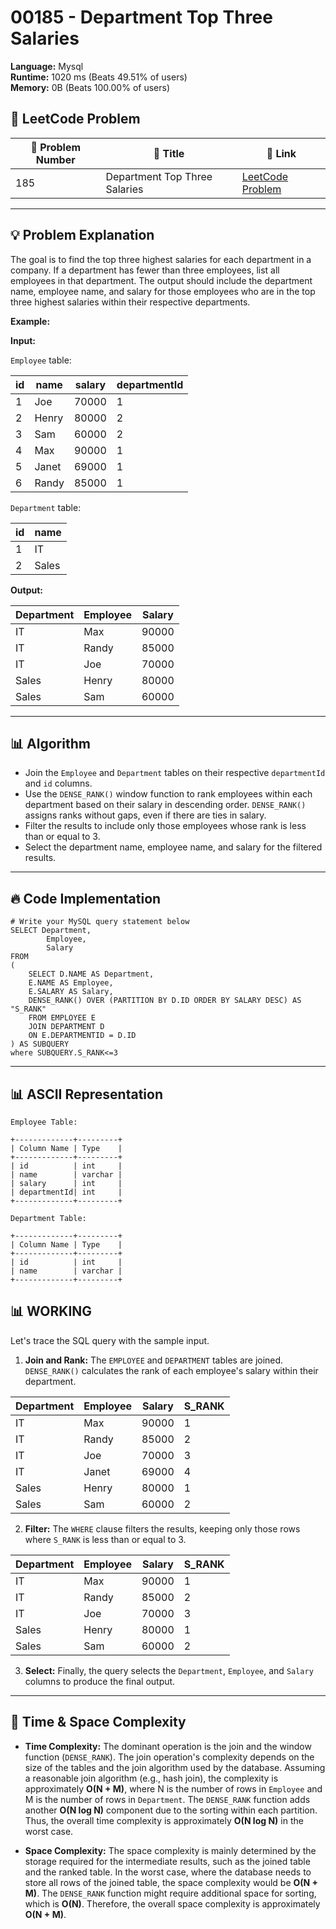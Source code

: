 # 00185 - Department Top Three Salaries
    
**Language:** Mysql  
**Runtime:** 1020 ms (Beats 49.51% of users)  
**Memory:** 0B (Beats 100.00% of users)  

## 📝 **LeetCode Problem**

| 🔢 Problem Number | 📌 Title                     | 🔗 Link                                                        |
| ------------------ | --------------------------- | ------------------------------------------------------------ |
| 185                | Department Top Three Salaries | [LeetCode Problem](https://leetcode.com/problems/department-top-three-salaries/) |

---

## 💡 **Problem Explanation**

The goal is to find the top three highest salaries for each department in a company.  If a department has fewer than three employees, list all employees in that department.  The output should include the department name, employee name, and salary for those employees who are in the top three highest salaries within their respective departments.

**Example:**

**Input:**

`Employee` table:

| id  | name   | salary | departmentId |
| --- | ------ | ------ | ------------ |
| 1   | Joe    | 70000  | 1            |
| 2   | Henry  | 80000  | 2            |
| 3   | Sam    | 60000  | 2            |
| 4   | Max    | 90000  | 1            |
| 5   | Janet  | 69000  | 1            |
| 6   | Randy  | 85000  | 1            |

`Department` table:

| id  | name        |
| --- | ----------- |
| 1   | IT          |
| 2   | Sales       |

**Output:**

| Department | Employee | Salary |
| ---------- | -------- | ------ |
| IT         | Max      | 90000  |
| IT         | Randy    | 85000  |
| IT         | Joe      | 70000  |
| Sales      | Henry    | 80000  |
| Sales      | Sam      | 60000  |

---

## 📊 **Algorithm**

*   Join the `Employee` and `Department` tables on their respective `departmentId` and `id` columns.
*   Use the `DENSE_RANK()` window function to rank employees within each department based on their salary in descending order.  `DENSE_RANK()` assigns ranks without gaps, even if there are ties in salary.
*   Filter the results to include only those employees whose rank is less than or equal to 3.
*   Select the department name, employee name, and salary for the filtered results.

---

## 🔥 **Code Implementation**

```mysql
# Write your MySQL query statement below
SELECT Department,
        Employee,
        Salary
FROM
(
    SELECT D.NAME AS Department,
    E.NAME AS Employee,
    E.SALARY AS Salary,
    DENSE_RANK() OVER (PARTITION BY D.ID ORDER BY SALARY DESC) AS "S_RANK"
    FROM EMPLOYEE E
    JOIN DEPARTMENT D
    ON E.DEPARTMENTID = D.ID
) AS SUBQUERY
where SUBQUERY.S_RANK<=3
```

---

## 📊 **ASCII Representation**

```
Employee Table:

+-------------+---------+
| Column Name | Type    |
+-------------+---------+
| id          | int     |
| name        | varchar |
| salary      | int     |
| departmentId| int     |
+-------------+---------+

Department Table:

+-------------+---------+
| Column Name | Type    |
+-------------+---------+
| id          | int     |
| name        | varchar |
+-------------+---------+
```

## 📊 **WORKING**

Let's trace the SQL query with the sample input.

1. **Join and Rank:** The `EMPLOYEE` and `DEPARTMENT` tables are joined. `DENSE_RANK()` calculates the rank of each employee's salary within their department.

| Department | Employee | Salary | S_RANK |
| ---------- | -------- | ------ | ------ |
| IT         | Max      | 90000  | 1      |
| IT         | Randy    | 85000  | 2      |
| IT         | Joe      | 70000  | 3      |
| IT         | Janet    | 69000  | 4      |
| Sales      | Henry    | 80000  | 1      |
| Sales      | Sam      | 60000  | 2      |

2. **Filter:** The `WHERE` clause filters the results, keeping only those rows where `S_RANK` is less than or equal to 3.

| Department | Employee | Salary | S_RANK |
| ---------- | -------- | ------ | ------ |
| IT         | Max      | 90000  | 1      |
| IT         | Randy    | 85000  | 2      |
| IT         | Joe      | 70000  | 3      |
| Sales      | Henry    | 80000  | 1      |
| Sales      | Sam      | 60000  | 2      |

3. **Select:** Finally, the query selects the `Department`, `Employee`, and `Salary` columns to produce the final output.

---

## 🚀 **Time & Space Complexity**

*   **Time Complexity:** The dominant operation is the join and the window function (`DENSE_RANK`). The join operation's complexity depends on the size of the tables and the join algorithm used by the database. Assuming a reasonable join algorithm (e.g., hash join), the complexity is approximately **O(N + M)**, where N is the number of rows in `Employee` and M is the number of rows in `Department`. The `DENSE_RANK` function adds another **O(N log N)** component due to the sorting within each partition. Thus, the overall time complexity is approximately **O(N log N)** in the worst case.

*   **Space Complexity:** The space complexity is mainly determined by the storage required for the intermediate results, such as the joined table and the ranked table. In the worst case, where the database needs to store all rows of the joined table, the space complexity would be **O(N + M)**. The `DENSE_RANK` function might require additional space for sorting, which is **O(N)**. Therefore, the overall space complexity is approximately **O(N + M)**.
    